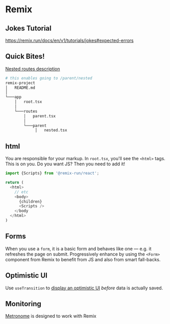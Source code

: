 # Remix

## Jokes Tutorial

https://remix.run/docs/en/v1/tutorials/jokes#expected-errors

## Quick Bites!

[Nested routes description](https://blog.logrocket.com/understanding-routes-route-nesting-remix/)

```sh
# this enables going to /parent/nested
remix-project
│   README.md
│
└───app
    │   root.tsx
    │
    └───routes
        │   parent.tsx
        │
        └───parent
             │   nested.tsx
```

## html

You are responsible for your markup. In `root.tsx`, you'll see the `<html>` tags. This is on you. Do you want JS? Then you need to add it!

```js
import {Scripts} from '@remix-run/react';

return (
  <html>
    // etc
    <body>
      {children}
      <Scripts />
    </body
  </html>
)
```

## Forms

When you use a `form`, it is a basic form and behaves like one — e.g. it refreshes the page on submit. Progressively enhance by using the `<Form>` component from Remix to benefit from JS and also from smart fall-backs.

## Optimistic UI

Use `useTransition` to [display an optimistic UI](https://remix.run/docs/en/v1.5.1/guides/optimistic-ui#optimistic-ui) _before_ data is actually saved.

## Monitoring

[Metronome](https://metronome.sh/#pricing) is designed to work with Remix

